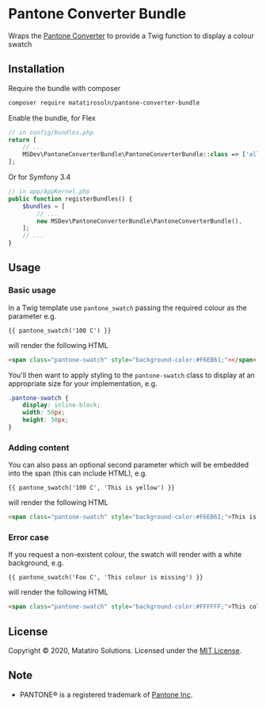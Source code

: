 # Pantone Converter Bundle

Wraps the [Pantone Converter](https://github.com/matatirosolutions/pantone-converter) to provide a Twig function to display a colour swatch

## Installation
Require the bundle with composer

````bash
composer require matatirosoln/pantone-converter-bundle
````
Enable the bundle, for Flex

````php
// in config/bundles.php
return [
	// ...
	MSDev\PantoneConverterBundle\PantoneConverterBundle::class => ['all' => true],
];
````
Or for Symfony 3.4
````php
// in app/AppKernel.php
public function registerBundles() {
	$bundles = [
		// ...
		new MSDev\PantoneConverterBundle\PantoneConverterBundle(),
	];
	// ...
}
````

## Usage

### Basic usage
In a Twig template use `pantone_swatch` passing the required colour as the parameter e.g.
````
{{ pantone_swatch('100 C') }} 
````
will render the following HTML
```html
<span class="pantone-swatch" style="background-color:#F6EB61;"></span>
```
You'll then want to apply styling to the `pantone-swatch` class to display at an appropriate size for your implementation, e.g.
```css
.pantone-swatch {
    display: inline-block;
    width: 50px;
    height: 50px;
}
```

### Adding content
You can also pass an optional second parameter which will be embedded into the span (this can include HTML), e.g. 
````
{{ pantone_swatch('100 C', 'This is yellow') }} 
````
will render the following HTML
```html
<span class="pantone-swatch" style="background-color:#F6EB61;">This is yellow</span>
```

### Error case
If you request a non-existent colour, the swatch will render with a white background, e.g. 
````
{{ pantone_swatch('Foo C', 'This colour is missing') }} 
````
will render the following HTML
```html
<span class="pantone-swatch" style="background-color:#FFFFFF;">This colour is missing</span>
```

## License
Copyright &copy; 2020, Matatiro Solutions. Licensed under the [MIT License](LICENSE.md).

## Note
 - PANTONE&reg; is a registered trademark of [Pantone Inc](https://www.pantone.com/).